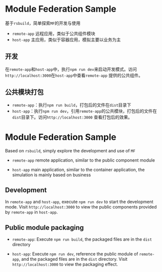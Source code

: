 # Module Federation Sample

基于`rsbuild`，简单探索`MF`的开发与使用

* `remote-app` 远程应用，类似于公共组件模块
* `host-app` 主应用，类似于容器应用，模拟主要以业务为主

## 开发

在`remote-app`和`host-app`中，执行`npm run dev`来启动开发模式。访问`http://localhost:3000`在`host-app`中查看`remote-app`
提供的公共组件。

## 公共模块打包

* `remote-app`：执行`npm run build`，打包后的文件在`dist`目录下
* `host-app`：执行`npm run dev`，引用`remote-app`的公共模块，打包后的文件在`dist`目录下。访问`http://localhost:3000`
  查看打包后的效果。

# Module Federation Sample

Based on `rsbuild`, simply explore the development and use of `MF`

* `remote-app` remote application, similar to the public component module

* `host-app` main application, similar to the container application, the simulation is mainly based on business

## Development

In `remote-app` and `host-app`, execute `npm run dev` to start the development mode. Visit `http://localhost:3000` to
view the public components provided by `remote-app` in `host-app`.

## Public module packaging

* `remote-app`: Execute `npm run build`, the packaged files are in the `dist` directory

* `host-app`: Execute `npm run dev`, reference the public module of `remote-app`, and the packaged files are in the
  `dist` directory. Visit `http://localhost:3000` to view the packaging effect.